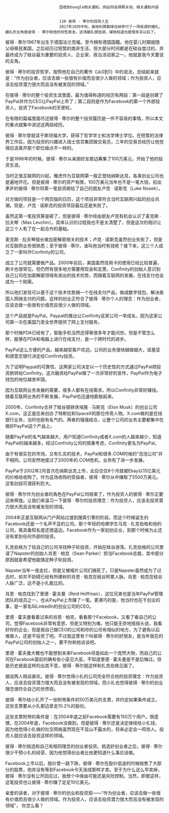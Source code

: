 
                            
                            因收到Google相关通知，网站将会择期关闭。相关通知内容
                            
                            
                            120 彼得 · 蒂尔的投资人生
                            2017年10月中旬，奥地利首都维也纳举行了一场低调的婚礼，婚礼的主角是彼得 · 蒂尔和他的同性男友。这场婚礼很低调，媒体知道也是很多天以后了。

彼得 · 蒂尔1967年出生于德国法兰克福，至今拥有德国国籍。他在婴儿时期就随父母移民美国，之后经历过短暂的南非生活，但大部分时间都是在硅谷度过的，并最终成为了硅谷最为重要的投资人、企业家、政治活动家之一。他就是我今天要说的主角。

彼得 · 蒂尔的投资哲学，按照他在自己的著作《从0到1》中的说法，总结起来就是：“作为创业者，应该去做一些很有价值而且很少人做的领域；作为投资人，应该去投资潜力很大而且没有被发现的领域。”

在彼得 · 蒂尔的整个投资生涯里面，最为值得称道的经历有两段：第一段是创建了PayPal并作为CEO让PayPal上市了；第二段则是作为Facebook的第一个外部投资人，投资了Facebook的天使轮。

在有限的篇幅里面尽述彼得 · 蒂尔的整个投资履历是一件不容易的事情，所以本文的重点就集中讲述这两段经历。

彼得 · 蒂尔曾就读于斯坦福大学，获得了哲学学士和法学博士学位。在短暂的法律界工作后，因为投资的兴趣进入瑞士信贷集团做交易员，三年的交易员经历让他觉得应该离开那个职位做点不一样的。

于是1996年的时候，彼得 · 蒂尔从亲朋好友那边筹集了100万美元，开始了他的投资生涯。

当时正值互联网的兴起，雅虎作为互联网第一股正登陆纳斯达克，各类创业公司也是遍地开花。但是彼得 · 蒂尔的资产有限，100万美元当年也不是一笔大钱，初出茅庐的彼得 · 蒂尔将第一笔投资砸给了自己的朋友卢克 · 诺斯克（Luke Nosek）。

对方做的项目是一个网页版的日历，这个项目非常符合当时互联网兴起的创业风潮。但是，卢克 · 诺斯克的投资项目最后还是失败了。

虽然这第一笔投资算是砸了，但是彼得 · 蒂尔经由朋友卢克有机会认识了麦克斯 · 拉夫琴（Max Levchin）。具体认识的过程我也不是太清楚了，但是这次的相识让这三个人有了在一起合作的基础。

麦克斯 · 拉夫琴擅长做加密解密相关的技术；卢克 · 诺斯克虽然创业失败了，但是对互联网业务很熟悉；至于彼得 · 蒂尔，谁叫他当时有钱呢？接下来，这三个人成立了一家叫作Confinity的公司。

成立了公司就需要做产品。2000年前后，美国虽然信用卡的使用已经比较普遍，刷卡也很常见，但仍然有很多地方需要用现金和支票。Confinity的创始人意识到自己公司在加密解密领域有突出的技术优势，而随着互联网的发展，在线支付也会成为一个刚需。

所以他们发现可以基于这个技术优势搞一个在线支付产品，做成数字钱包，解决美国人网络支付的问题。这样的创业正符合了彼得 · 蒂尔个人的理念：作为创业者，应该去做一些很有价值而且很少人做的领域。

这个产品就是PayPal。Paypal的推出让Confinity这家公司一举成名，因为这家公司第一次在美国乃至全世界提供了网上支付服务。

那个时候PDA已经有了，智能手机当然还得等很多年才能问世。但是不管怎么样，能够在PDA和电脑上进行在线支付，是一个跨时代的进步。

PayPal这么方便的产品，越来越受客户欢迎。公司的业务很快越做越大，诺基亚和德意志银行决定给Confinity投资。

为了证明Paypal的可靠性，这两家公司决定以一个历史性的方式通过PayPal把投资款转给Confinity。这次融资给PayPal做了一次非常好的宣传，PayPal作为电子钱包的地位越发牢固。

因为互联网业务发展的需要，很多人都有在线需求，所以Confinity非常好赚钱。随着互联网业务的不断发展，PayPal也迅速地膨胀起来。

2000年，Confinity合并了硅谷钢铁侠埃隆 · 马斯克（Elon Musk）的创业公司X.com，这正是后来创办了特斯拉和SpaceX的那位传奇人物。X.com做的是在线银行业务，当时也挺有名气的。两者的强强结合，让整个公司的业务主要都集中在做好PayPal这个产品上。

随着PayPal的名气越来越大，用户知道Confinity或者X.com的人越来越少，知道PayPal的越来越多。经过Confinity公司的慎重考虑，Confinity更名为PayPal。

由于有很实在的市场，又有扎实的技术，PayPal和很多.COM时候的“泡泡公司”并不相同。公司安然地度过了2000年的.COM危机，业务有了进一步发展。

PayPal于2002年2月首次在纳斯达克上市，此后仅仅8个月就被Ebay以15亿美元的价格给收购了。作为这场收购的受益者，彼得 · 蒂尔从中赚取了5500万美元。这笔创投可谓获利巨大。

彼得 · 蒂尔作为创业者的角色在PayPal公司结束了，作为投资人的彼得 · 蒂尔正要迎来辉煌。让我们来温习一下彼得 · 蒂尔的投资理念：作为投资人，应该去投资潜力很大而且没有被发现的领域。

2004年正是互联网从门户网站过渡到搜索引擎的阶段，而这个时候诞生的Facebook还是一个名声不显的公司。那个年轻的哈佛学生马克 · 扎克伯格和他的公司，离具备知名度还很遥远。Facebook作为一家初创企业，到那个时候为止还没有拿到任何外部的投资。

扎克伯格为了给自己的公司寻找种子轮投资，开始在硅谷游荡。扎克伯格的公司里请了Napster的创始人肖恩 · 帕克（Sean Parker）担当Facebook总裁，其中部分原因就是希望他能搞定种子轮投资。

Napster当年一夜走红，但是又被唱片公司们搞死了。只是Napster虽然成为了过去时，却并不妨碍已经有所建树的肖恩 · 帕克在硅谷积累人脉。肖恩 · 帕克在硅谷人脉广泛，远不是小扎能比的。

肖恩 · 帕克找到了里德 · 霍夫曼（Reid Hoffman），这位兄弟也是当年PayPal管理团队的成员之一，也从PayPal上市赚了一笔。更凑巧的是，他当时也在干创业的事，是一家名叫LinkedIn的创业公司的CEO。

里德 · 霍夫曼看着过来的肖恩 · 帕克，看看那个Facebook，又看了看自己的公司，觉得Facebook非常有意思，但是又特别为难。他只能无奈地摇摇头说，我看好你的企业，但是我自己做CEO的公司和你的公司有相似的地方，为了避免以后难做人，还是不投资了吧。不过我这里有个叫彼得 · 蒂尔的好朋友，是当年我在的PayPal公司的创始人之一，要不你和他谈谈吧。

里德 · 霍夫曼大概也不能想到未来Facebook将是如此一个庞然大物，而自己的公司在Facebook面前的确有些小巫见大巫，不知道里德 · 霍夫曼是不是后悔过。但是历史就是这样的出其不意，彼得 · 蒂尔就这样和扎克伯格见面了。

据说两人相谈甚欢。彼得 · 蒂尔觉得小扎的公司完全符合他的投资理念：作为投资人，应该去投资潜力很大而且没有被发现的领域。而小扎也觉得彼得 · 蒂尔的创业理念很符合自己的世界观。

彼得 · 蒂尔给小扎开了一张附带条件的50万美元的支票，并约定如果条件成立，这张支票要从小扎那边拿走10.2%的股份。

这张支票附带的条件是：在2004年底之前Facebook需要有150万个用户。很遗憾，在2004年底，Facebook没做到。但是彼得 · 蒂尔还是决定继续给小扎钱，因为他觉得小扎做的社交网络虽然现在不显山不露水的，将来必定会一鸣惊人。投资人就应该去投资这样的领域。

彼得 · 蒂尔挑选和自己有相同理念的创业者投资。挑选好创业者之后，彼得 · 蒂尔很少干预小扎的经营，因为他觉得创业者比他更知道什么事应该做。

Facebook上市以后，股价曾一路下跌，彼得 · 蒂尔在股价低迷的时候抛售了大部分的股票，他并没有等到Facebook今天涨成那样才卖。至于为什么这么早卖掉，彼得 · 蒂尔没有公开回应过，我想个中缘由可能还是风险控制。当然，即便这样，这笔投资也让彼得 · 蒂尔赚了足足10亿美元。

亲爱的读者，对于彼得 · 蒂尔的创业和投资观——“作为创业者，应该去做一些很有价值而且很少人做的领域。作为投资人，应该去投资潜力很大而且没有被发现的领域”， 你怎么看？

                        
                        
                            